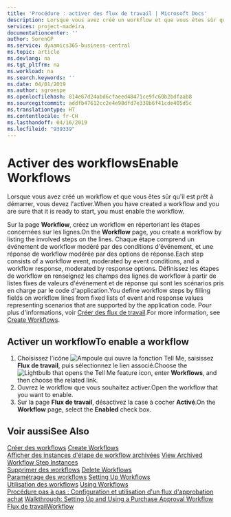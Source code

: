 ```yaml
---
title: 'Procédure : activer des flux de travail | Microsoft Docs'
description: Lorsque vous avez créé un workflow et que vous êtes sûr qu'il est prêt à démarrer, vous devez l'activer.
services: project-madeira
documentationcenter: ''
author: SorenGP
ms.service: dynamics365-business-central
ms.topic: article
ms.devlang: na
ms.tgt_pltfrm: na
ms.workload: na
ms.search.keywords: ''
ms.date: 04/01/2019
ms.author: sgroespe
ms.openlocfilehash: 814e67d24abd6cfaeed48471ce9fc60b2bdfaab8
ms.sourcegitcommit: addfb47612cc2e4e98dfd7e338b6f41cde405d5c
ms.translationtype: HT
ms.contentlocale: fr-CH
ms.lasthandoff: 04/16/2019
ms.locfileid: "939339"
---
```

# <a name="enable-workflows"></a><span data-ttu-id="53408-103">Activer des workflows</span><span class="sxs-lookup"><span data-stu-id="53408-103">Enable Workflows</span></span>
<span data-ttu-id="53408-104">Lorsque vous avez créé un workflow et que vous êtes sûr qu'il est prêt à démarrer, vous devez l'activer.</span><span class="sxs-lookup"><span data-stu-id="53408-104">When you have created a workflow and you are sure that it is ready to start, you must enable the workflow.</span></span>  

 <span data-ttu-id="53408-105">Sur la page **Workflow**, créez un workflow en répertoriant les étapes concernées sur les lignes.</span><span class="sxs-lookup"><span data-stu-id="53408-105">On the **Workflow** page, you create a workflow by listing the involved steps on the lines.</span></span> <span data-ttu-id="53408-106">Chaque étape comprend un événement de workflow modéré par des conditions d'événement, et une réponse de workflow modérée par des options de réponse.</span><span class="sxs-lookup"><span data-stu-id="53408-106">Each step consists of a workflow event, moderated by event conditions, and a workflow response, moderated by response options.</span></span> <span data-ttu-id="53408-107">Définissez les étapes de workflow en renseignez les champs des lignes de workflow à partir de listes fixes de valeurs d'événement et de réponse qui sont les scénarios pris en charge par le code d'application.</span><span class="sxs-lookup"><span data-stu-id="53408-107">You define workflow steps by filling fields on workflow lines from fixed lists of event and response values representing scenarios that are supported by the application code.</span></span> <span data-ttu-id="53408-108">Pour plus d'informations, voir [Créer des flux de travail](across-how-to-create-workflows.md).</span><span class="sxs-lookup"><span data-stu-id="53408-108">For more information, see [Create Workflows](across-how-to-create-workflows.md).</span></span>  

## <a name="to-enable-a-workflow"></a><span data-ttu-id="53408-109">Activer un workflow</span><span class="sxs-lookup"><span data-stu-id="53408-109">To enable a workflow</span></span>  
1.  <span data-ttu-id="53408-110">Choisissez l'icône ![Ampoule qui ouvre la fonction Tell Me](media/ui-search/search_small.png "Dites-moi ce que vous voulez faire"), saisissez **Flux de travail**, puis sélectionnez le lien associé.</span><span class="sxs-lookup"><span data-stu-id="53408-110">Choose the ![Lightbulb that opens the Tell Me feature](media/ui-search/search_small.png "Tell me what you want to do") icon, enter **Workflows**, and then choose the related link.</span></span>  
2.  <span data-ttu-id="53408-111">Ouvrez le workflow que vous souhaitez activer.</span><span class="sxs-lookup"><span data-stu-id="53408-111">Open the workflow that you want to enable.</span></span>  
3.  <span data-ttu-id="53408-112">Sur la page **Flux de travail**, désactivez la case à cocher **Activé**.</span><span class="sxs-lookup"><span data-stu-id="53408-112">On the **Workflow** page, select the **Enabled** check box.</span></span>  

## <a name="see-also"></a><span data-ttu-id="53408-113">Voir aussi</span><span class="sxs-lookup"><span data-stu-id="53408-113">See Also</span></span>  
 <span data-ttu-id="53408-114">[Créer des workflows](across-how-to-create-workflows.md) </span><span class="sxs-lookup"><span data-stu-id="53408-114">[Create Workflows](across-how-to-create-workflows.md) </span></span>  
 <span data-ttu-id="53408-115">[Afficher des instances d'étape de workflow archivées](across-how-to-view-archived-workflow-step-instances.md) </span><span class="sxs-lookup"><span data-stu-id="53408-115">[View Archived Workflow Step Instances](across-how-to-view-archived-workflow-step-instances.md) </span></span>  
 <span data-ttu-id="53408-116">[Supprimer des workflows](across-how-to-delete-workflows.md) </span><span class="sxs-lookup"><span data-stu-id="53408-116">[Delete Workflows](across-how-to-delete-workflows.md) </span></span>  
 <span data-ttu-id="53408-117">[Paramétrage des workflows](across-set-up-workflows.md) </span><span class="sxs-lookup"><span data-stu-id="53408-117">[Setting Up Workflows](across-set-up-workflows.md) </span></span>  
 <span data-ttu-id="53408-118">[Utilisation des workflows](across-use-workflows.md) </span><span class="sxs-lookup"><span data-stu-id="53408-118">[Using Workflows](across-use-workflows.md) </span></span>  
 <span data-ttu-id="53408-119">[Procédure pas à pas : Configuration et utilisation d'un flux d'approbation achat](walkthrough-setting-up-and-using-a-purchase-approval-workflow.md) </span><span class="sxs-lookup"><span data-stu-id="53408-119">[Walkthrough: Setting Up and Using a Purchase Approval Workflow](walkthrough-setting-up-and-using-a-purchase-approval-workflow.md) </span></span>  
 [<span data-ttu-id="53408-120">Flux de travail</span><span class="sxs-lookup"><span data-stu-id="53408-120">Workflow</span></span>](across-workflow.md)   
